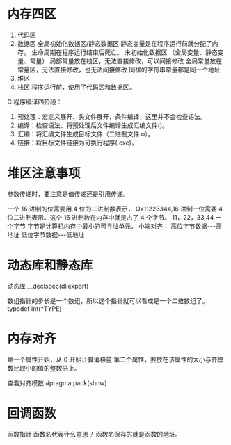 # 内存四区

1. 代码区
2. 数据区
   全局初始化数据区/静态数据区
   静态变量是在程序运行前就分配了内存。
   生命周期在程序运行结束后死亡。
   未初始化数据区
   （全局变量、静态变量、常量）
   局部常量放在栈区，无法直接修改，可以间接修改
   全局常量放在常量区，无法直接修改，也无法间接修改
   同样的字符串常量都是同一个地址
3. 堆区
4. 栈区
   程序运行前，使用了代码区和数据区。

C 程序编译四阶段：

1. 预处理：宏定义展开、头文件展开、条件编译，这里并不会检查语法。
2. 编译：检查语法、将预处理后文件编译生成汇编文件()。
3. 汇编：将汇编文件生成目标文件（二进制文件.o）。
4. 链接：将目标文件链接为可执行程序(.exe)。

# 堆区注意事项

参数传递时，要注意是值传递还是引用传递。

一个 16 进制的位需要用 4 位的二进制数表示，
Ox11223344,16 进制一位需要 4 位二进制表示。这个 16 进制数在内存中就是占了 4 个字节。
11，22，33,44 一个字节
字节是计算机内存中最小的可寻址单元。
小端对齐：
高位字节数据---高地址
低位字节数据---低地址

# 动态库和静态库

动态库 \_\_declspec(dllexport)

数组指针的步长是一个数组，所以这个指针就可以看成是一个二维数组了。
typedef int(\*TYPE)

# 内存对齐

第一个属性开始，从 0 开始计算偏移量
第二个属性，要放在该属性的大小与齐模数比取小的值的整数倍上。

查看对齐模数
#pragma pack(show)

# 回调函数

函数指针
函数名代表什么意思？
函数名保存的就是函数的地址。
